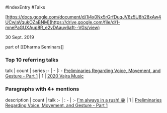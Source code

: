 #IndexEntry #Talks

[https://docs.google.com/document/d/1i4x0Nx5rGrfDuqJV6z5U8h28xAw4UCwlaVqukOZaBNM](https://drive.google.com/file/d/1-mnePaGUXAup8R_e2vDAauv6a1t--VGs/view)

30 Sept. 2019

part of [[Dharma Seminars]]

### Top 10 referring talks
talk | count | series
:- | - |: -
<a data-href="Preliminaries Regarding Voice, Movement, and Gesture - Part 1" href="Preliminaries+Regarding+Voice%2C+Movement%2C+and+Gesture+-+Part+1" class="internal-link" target="_blank" rel="noopener">Preliminaries Regarding Voice, Movement, and Gesture - Part 1</a> | 1 | <a data-href="2020 Vajra Music" href="2020+Vajra+Music" class="internal-link" target="_blank" rel="noopener">2020 Vajra Music</a>

### Paragraphs with 4+ mentions
description | count | talk
:- | : - | :-
<a aria-label-position="top" aria-label="Preliminaries Regarding Voice, Movement, and Gesture - Part 1 > Im always in a rush! 😀" data-href="Preliminaries Regarding Voice, Movement, and Gesture - Part 1#I'm always in a rush! 😀" href="Preliminaries+Regarding+Voice%2C+Movement%2C+and+Gesture+-+Part+1#I%27m+always+in+a+rush%21+%F0%9F%98%80" class="internal-link" target="_blank" rel="noopener">I&#x27;m always in a rush! 😀</a> | 1 | <a data-href="Preliminaries Regarding Voice, Movement, and Gesture - Part 1" href="Preliminaries+Regarding+Voice%2C+Movement%2C+and+Gesture+-+Part+1" class="internal-link" target="_blank" rel="noopener">Preliminaries Regarding Voice, Movement, and Gesture - Part 1</a>

